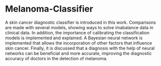 # Melanoma-Classifier

A skin cancer diagnostic classifier is introduced in this work. Comparisons are made with several models, showing ways to solve
imabalance data in clinical data. In addition, the importance of calibrating the classification models is implemented and explained. A 
Bayesian neural network is implemented that allows the incorporation of other factors that influence skin cancer.
Finally, it is discussed that a diagnosis with the help of neural networks can be beneficial and more accurate,
improving the diagnostic accuracy of doctors in the detection of melanoma.
